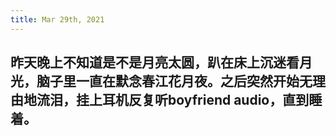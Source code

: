 ```yaml
---
title: Mar 29th, 2021
---
```


## 昨天晚上不知道是不是月亮太圆，趴在床上沉迷看月光，脑子里一直在默念春江花月夜。之后突然开始无理由地流泪，挂上耳机反复听boyfriend audio，直到睡着。
